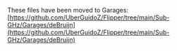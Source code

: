 These files have been moved to Garages: [https://github.com/UberGuidoZ/Flipper/tree/main/Sub-GHz/Garages/deBruijn](https://github.com/UberGuidoZ/Flipper/tree/main/Sub-GHz/Garages/deBruijn)

